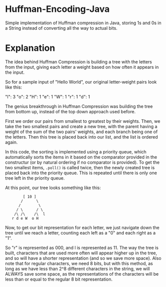 # Huffman-Encoding-Java
Simple implementation of Huffman compression in Java, storing 1s and 0s in a String instead of converting all the way to actual bits.

# Explanation

The idea behind Huffman Compression is building a tree with the letters from the input, giving
each letter a weight based on how often it appears in the input. 

So for a sample input of "Hello World", our original letter-weight pairs look like this:

"l": 3
"o": 2
"H": 1
"e": 1
"W": 1
"r": 1
"d": 1

The genius breakthrough in Huffman Compression was building the tree from bottom up, instead of the
top down approach used before. 

First we order our pairs from smallest to greatest by their weights. Then, we take the two smallest pairs and
create a new tree, with the parent having a weight of the sum of the two pairs' weights, and each branch being
one of the letters. Then this tree is placed back into our list, and the list is ordered again. 

In this code, the sorting is implemented using a priority queue, which automatically sorts the items in it
based on the comparator provided in the constructur (or by natural ordering if no comparator is provided).
To get the two smallest items, `.poll()` is called twice, then the newly created tree is placed back into
the priority queue. This is repeated until there is only one tree left in the priority queue. 

At this point, our tree looks something like this:

            [ 10 ] 
           /      \
          /        \   
         / \      / \ 
        /\ /\    /\  l
       r d e W  o H  

 Now, to get our bit representation for each letter, we just navigate down the tree until we reach a letter,
 counting each left as a "0" and each right as a "1".

 So "r" is represented as 000, and l is represented as 11. The way the tree is built, characters that are 
 used more often will appear higher up in the tree, and so will have a shorter representation (and so we
 save more space). Also note that for regular characters, we need 8 bits, but with this method, as long as we have
 less than 2^8 different characters in the string, we will ALWAYS save some space, as the representations of the
 characters will be less than or equal to the regular 8 bit representation. 
